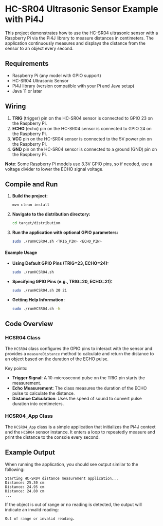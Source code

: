 HC-SR04 Ultrasonic Sensor Example with Pi4J
===========================================

This project demonstrates how to use the HC-SR04 ultrasonic sensor with a Raspberry Pi via the Pi4J library to measure
distances in centimeters. The application continuously measures and displays the distance from the sensor to an object
every second.

Requirements
------------

- Raspberry Pi (any model with GPIO support)
- HC-SR04 Ultrasonic Sensor
- Pi4J library (version compatible with your Pi and Java setup)
- Java 11 or later

Wiring
------

1. **TRIG** (trigger) pin on the HC-SR04 sensor is connected to GPIO 23 on the Raspberry Pi.
2. **ECHO** (echo) pin on the HC-SR04 sensor is connected to GPIO 24 on the Raspberry Pi.
3. **VCC** pin on the HC-SR04 sensor is connected to the 5V power pin on the Raspberry Pi.
4. **GND** pin on the HC-SR04 sensor is connected to a ground (GND) pin on the Raspberry Pi.

**Note**: Some Raspberry Pi models use 3.3V GPIO pins, so if needed, use a voltage divider to lower the ECHO signal
voltage.

Compile and Run
------

1. **Build the project:**
    ```bash
    mvn clean install
    ```
2. **Navigate to the distribution directory:**
    ```bash
    cd target/distribution
   ```
3. **Run the application with optional GPIO parameters:**
    ```bash
    sudo ./runHCSR04.sh <TRIG_PIN> <ECHO_PIN>
    ```

#### Example Usage

- **Using Default GPIO Pins (TRIG=23, ECHO=24):**
   ```bash
   sudo ./runHCSR04.sh
   ```
- **Specifying GPIO Pins (e.g., TRIG=20, ECHO=21):**
   ```bash
   sudo ./runHCSR04.sh 20 21
   ```
- **Getting Help Information:**
   ```bash
   sudo ./runHCSR04.sh -h
   ```

Code Overview
-------------

### HCSR04 Class

The `HCSR04` class configures the GPIO pins to interact with the sensor and provides a `measureDistance` method to
calculate and return the distance to an object based on the duration of the ECHO pulse.

Key points:

- **Trigger Signal**: A 10-microsecond pulse on the TRIG pin starts the measurement.
- **Echo Measurement**: The class measures the duration of the ECHO pulse to calculate the distance.
- **Distance Calculation**: Uses the speed of sound to convert pulse duration into centimeters.

### HCSR04_App Class

The `HCSR04_App` class is a simple application that initializes the Pi4J context and the `HCSR04` sensor instance. It
enters a loop to repeatedly measure and print the distance to the console every second.

Example Output
--------------

When running the application, you should see output similar to the following:

```
Starting HC-SR04 distance measurement application...
Distance: 25.30 cm
Distance: 24.95 cm
Distance: 24.80 cm
...
```

If the object is out of range or no reading is detected, the output will indicate an invalid reading:

```
Out of range or invalid reading.
```
